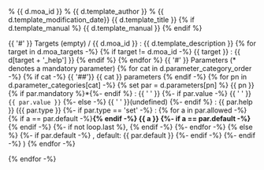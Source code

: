 % {{ d.moa_id }} 
% {{ d.template_author }}
% {{ d.template_modification_date}}
{{ d.template_title }}
{% if d.template_manual %}
{{ d.template_manual }}
{% endif %}

{{ '#' }} Targets
(empty) / {{ d.moa_id }}
:    {{ d.template_description }}
{% for target in d.moa_targets -%}
{% if target != d.moa_id -%}
{{ target }}
:    {{ d[target + '_help'] }}
{% endif %}
{% endfor %}
{{ '#' }} Parameters
(* denotes a mandatory parameter)
{% for cat in d.parameter_category_order -%}
{% if cat -%}
{{ '##'}} {{ cat }} parameters
{% endif -%}
{% for pn in d.parameter_categories[cat] -%}
{% set par = d.parameters[pn] %}
{{ pn }}{% if par.mandatory %}*{%- endif %} : {{ ' ' }}
{%- if par.value -%}
{{ ' ' }}`{{ par.value }}`
{%- else -%}
{{ ' ' }}(undefined)
{%- endif %}
:    {{ par.help }}  ({{ par.type }}
{%- if par.type == 'set' -%}
: {% for a in par.allowed -%}
{% if a == par.default -%}__{% endif -%}
{{ a }}
{%- if a == par.default -%}__{% endif -%}
{%- if not loop.last %}, {% endif -%}
{%- endfor -%}
{% else %}
{%- if par.default -%}
, default: {{ par.default }}
{%- endif -%}
{%- endif -%}
)
{% endfor -%}

{% endfor -%}
